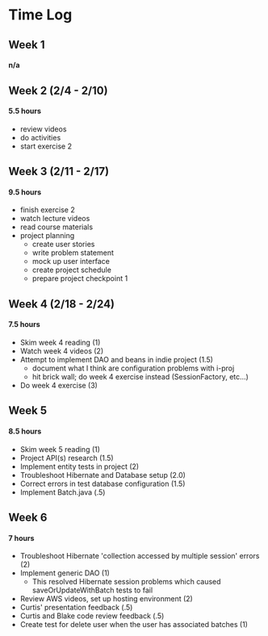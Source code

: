 # Time Log

## Week 1
#### n/a
    
## Week 2  (2/4 - 2/10)
#### 5.5 hours
* review videos
* do activities
* start exercise 2

## Week 3 (2/11 - 2/17)
#### 9.5 hours 
* finish exercise 2
* watch lecture videos
* read course materials 
* project planning
    * create user stories
    * write problem statement
    * mock up user interface
    * create project schedule
    * prepare project checkpoint 1

## Week 4 (2/18 - 2/24)
#### 7.5 hours
* Skim week 4 reading (1)
* Watch week 4 videos (2)
* Attempt to implement DAO and beans in indie project (1.5)
    * document what I think are configuration problems with i-proj
    * hit brick wall; do week 4 exercise instead (SessionFactory, etc...)
* Do week 4 exercise (3)

## Week 5
#### 8.5 hours
* Skim week 5 reading (1)
* Project API(s) research (1.5)
* Implement entity tests in project (2)
* Troubleshoot Hibernate and Database setup (2.0)
* Correct errors in test database configuration (1.5)
* Implement Batch.java (.5)

## Week 6
#### 7 hours
* Troubleshoot Hibernate 'collection accessed by multiple session' errors (2)
* Implement generic DAO (1)
    * This resolved Hibernate session problems which caused saveOrUpdateWithBatch tests to fail
* Review AWS videos, set up hosting environment (2)
* Curtis' presentation feedback (.5)
* Curtis and Blake code review feedback (.5)
* Create test for delete user when the user has associated batches (1)